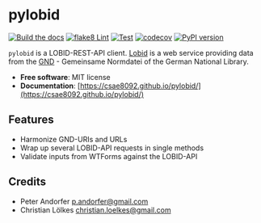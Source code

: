 # pylobid

[![Build the docs](https://github.com/csae8092/pylobid/actions/workflows/docs.yml/badge.svg)](https://github.com/csae8092/pylobid/actions/workflows/docs.yml)
[![flake8 Lint](https://github.com/csae8092/pylobid/actions/workflows/lint.yml/badge.svg)](https://github.com/csae8092/pylobid/actions/workflows/lint.yml)
[![Test](https://github.com/csae8092/pylobid/actions/workflows/test.yml/badge.svg)](https://github.com/csae8092/pylobid/actions/workflows/test.yml)
[![codecov](https://codecov.io/gh/csae8092/pylobid/graph/badge.svg?token=52C1Z6KJHM)](https://codecov.io/gh/csae8092/pylobid)
[![PyPI version](https://badge.fury.io/py/pylobid.svg)](https://badge.fury.io/py/pylobid)

`pylobid` is a LOBID-REST-API client. [Lobid](https://lobid.org) is a web service providing data from the [GND](https://www.dnb.de/DE/Professionell/Standardisierung/GND/gnd_node.html) - Gemeinsame Normdatei of the German National Library.

- **Free software**: MIT license
- **Documentation**: [https://csae8092.github.io/pylobid/](https://csae8092.github.io/pylobid/)

## Features

- Harmonize GND-URIs and URLs
- Wrap up several LOBID-API requests in single methods
- Validate inputs from WTForms against the LOBID-API

## Credits


* Peter Andorfer <p.andorfer@gmail.com>
* Christian Lölkes <christian.loelkes@gmail.com>


